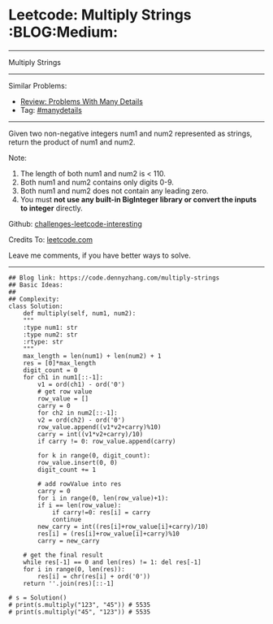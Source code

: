 
# Leetcode: Multiply Strings     :BLOG:Medium:

---

Multiply Strings  

---

Similar Problems:  

-   [Review: Problems With Many Details](https://code.dennyzhang.com/review-manydetails)
-   Tag: [#manydetails](https://code.dennyzhang.com/tag/manydetails)

---

Given two non-negative integers num1 and num2 represented as strings, return the product of num1 and num2.  

Note:  

1.  The length of both num1 and num2 is < 110.
2.  Both num1 and num2 contains only digits 0-9.
3.  Both num1 and num2 does not contain any leading zero.
4.  You must **not use any built-in BigInteger library or convert the inputs to integer** directly.

Github: [challenges-leetcode-interesting](https://github.com/DennyZhang/challenges-leetcode-interesting/tree/master/problems/multiply-strings)  

Credits To: [leetcode.com](https://leetcode.com/problems/multiply-strings/description/)  

Leave me comments, if you have better ways to solve.  

---

    ## Blog link: https://code.dennyzhang.com/multiply-strings
    ## Basic Ideas:
    ##
    ## Complexity:
    class Solution:
        def multiply(self, num1, num2):
    	"""
    	:type num1: str
    	:type num2: str
    	:rtype: str
    	"""
    	max_length = len(num1) + len(num2) + 1
    	res = [0]*max_length
    	digit_count = 0
    	for ch1 in num1[::-1]:
    	    v1 = ord(ch1) - ord('0')
    	    # get row value
    	    row_value = []
    	    carry = 0
    	    for ch2 in num2[::-1]:
    		v2 = ord(ch2) - ord('0')
    		row_value.append((v1*v2+carry)%10)
    		carry = int((v1*v2+carry)/10)
    	    if carry != 0: row_value.append(carry)
    
    	    for k in range(0, digit_count):
    		row_value.insert(0, 0)
    	    digit_count += 1
    
    	    # add rowValue into res
    	    carry = 0
    	    for i in range(0, len(row_value)+1):
    		if i == len(row_value):
    		    if carry!=0: res[i] = carry
    		    continue
    		new_carry = int((res[i]+row_value[i]+carry)/10)
    		res[i] = (res[i]+row_value[i]+carry)%10
    		carry = new_carry
    
    	# get the final result
    	while res[-1] == 0 and len(res) != 1: del res[-1]
    	for i in range(0, len(res)):
    	    res[i] = chr(res[i] + ord('0'))
    	return ''.join(res)[::-1]
    
    # s = Solution()
    # print(s.multiply("123", "45")) # 5535
    # print(s.multiply("45", "123")) # 5535

